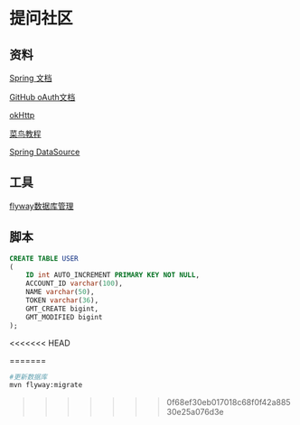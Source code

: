 # 提问社区

## 资料
[Spring 文档](https://spring.io/guides/)

[GitHub oAuth文档](https://developer.github.com/apps/building-oauth-apps/authorizing-oauth-apps/)

[okHttp](https://square.github.io/okhttp/)

[菜鸟教程](https://www.runoob.com/)

[Spring DataSource](https://docs.spring.io/spring-boot/docs/2.0.0.RC1/reference/htmlsingle/#boot-features-embedded-database-support)


## 工具
[flyway数据库管理](https://flywaydb.org/getstarted/firststeps/maven)

## 脚本

```sql
CREATE TABLE USER
(
    ID int AUTO_INCREMENT PRIMARY KEY NOT NULL,
    ACCOUNT_ID varchar(100),
    NAME varchar(50),
    TOKEN varchar(36),
    GMT_CREATE bigint,
    GMT_MODIFIED bigint
);
```
<<<<<<< HEAD

=======
```bash
#更新数据库
mvn flyway:migrate
```
>>>>>>> 0f68ef30eb017018c68f0f42a88530e25a076d3e

